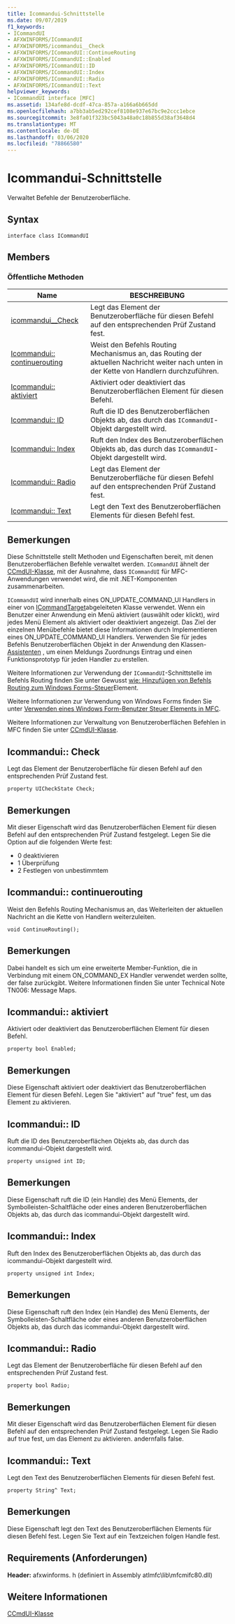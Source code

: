 ```yaml
---
title: Icommandui-Schnittstelle
ms.date: 09/07/2019
f1_keywords:
- ICommandUI
- AFXWINFORMS/ICommandUI
- AFXWINFORMS/icommandui__Check
- AFXWINFORMS/ICommandUI::ContinueRouting
- AFXWINFORMS/ICommandUI::Enabled
- AFXWINFORMS/ICommandUI::ID
- AFXWINFORMS/ICommandUI::Index
- AFXWINFORMS/ICommandUI::Radio
- AFXWINFORMS/ICommandUI::Text
helpviewer_keywords:
- ICommandUI interface [MFC]
ms.assetid: 134afe8d-dcdf-47ca-857a-a166a6b665dd
ms.openlocfilehash: a7bb3ab5ed292cef8108e937e67bc9e2ccc1ebce
ms.sourcegitcommit: 3e8fa01f323bc5043a48a0c18b855d38af3648d4
ms.translationtype: MT
ms.contentlocale: de-DE
ms.lasthandoff: 03/06/2020
ms.locfileid: "78866580"
---
```

# <a name="icommandui-interface"></a>Icommandui-Schnittstelle

Verwaltet Befehle der Benutzeroberfläche.

## <a name="syntax"></a>Syntax

```
interface class ICommandUI
```

## <a name="members"></a>Members

### <a name="public-methods"></a>Öffentliche Methoden

|Name|BESCHREIBUNG|
|----------|-----------------|
|[icommandui__Check](#check)|Legt das Element der Benutzeroberfläche für diesen Befehl auf den entsprechenden Prüf Zustand fest.|
|[Icommandui:: continuerouting](#continuerouting)|Weist den Befehls Routing Mechanismus an, das Routing der aktuellen Nachricht weiter nach unten in der Kette von Handlern durchzuführen.|
|[Icommandui:: aktiviert](#enabled)|Aktiviert oder deaktiviert das Benutzeroberflächen Element für diesen Befehl.|
|[Icommandui:: ID](#id)|Ruft die ID des Benutzeroberflächen Objekts ab, das durch das `ICommandUI`-Objekt dargestellt wird.|
|[Icommandui:: Index](#index)|Ruft den Index des Benutzeroberflächen Objekts ab, das durch das `ICommandUI`-Objekt dargestellt wird.|
|[Icommandui:: Radio](#radio)|Legt das Element der Benutzeroberfläche für diesen Befehl auf den entsprechenden Prüf Zustand fest.|
|[Icommandui:: Text](#text)|Legt den Text des Benutzeroberflächen Elements für diesen Befehl fest.|

## <a name="remarks"></a>Bemerkungen

Diese Schnittstelle stellt Methoden und Eigenschaften bereit, mit denen Benutzeroberflächen Befehle verwaltet werden. `ICommandUI` ähnelt der [CCmdUI-Klasse](../../mfc/reference/ccmdui-class.md), mit der Ausnahme, dass `ICommandUI` für MFC-Anwendungen verwendet wird, die mit .NET-Komponenten zusammenarbeiten.

`ICommandUI` wird innerhalb eines ON_UPDATE_COMMAND_UI Handlers in einer von [ICommandTarget](../../mfc/reference/icommandtarget-interface.md)abgeleiteten Klasse verwendet. Wenn ein Benutzer einer Anwendung ein Menü aktiviert (auswählt oder klickt), wird jedes Menü Element als aktiviert oder deaktiviert angezeigt. Das Ziel der einzelnen Menübefehle bietet diese Informationen durch Implementieren eines ON_UPDATE_COMMAND_UI Handlers. Verwenden Sie für jedes Befehls Benutzeroberflächen Objekt in der Anwendung den Klassen- [Assistenten](mfc-class-wizard.md) , um einen Meldungs Zuordnungs Eintrag und einen Funktionsprototyp für jeden Handler zu erstellen.

Weitere Informationen zur Verwendung der `ICommandUI`-Schnittstelle im Befehls Routing finden Sie unter Gewusst [wie: Hinzufügen von Befehls Routing zum Windows Forms-Steuer](../../dotnet/how-to-add-command-routing-to-the-windows-forms-control.md)Element.

Weitere Informationen zur Verwendung von Windows Forms finden Sie unter [Verwenden eines Windows Form-Benutzer Steuer Elements in MFC](../../dotnet/using-a-windows-form-user-control-in-mfc.md).

Weitere Informationen zur Verwaltung von Benutzeroberflächen Befehlen in MFC finden Sie unter [CCmdUI-Klasse](../../mfc/reference/ccmdui-class.md).

## <a name="check"></a>Icommandui:: Check

Legt das Element der Benutzeroberfläche für diesen Befehl auf den entsprechenden Prüf Zustand fest.
```
property UICheckState Check;
```

## <a name="remarks"></a>Bemerkungen

Mit dieser Eigenschaft wird das Benutzeroberflächen Element für diesen Befehl auf den entsprechenden Prüf Zustand festgelegt. Legen Sie die Option auf die folgenden Werte fest:
- 0 deaktivieren
- 1 Überprüfung
- 2 Festlegen von unbestimmtem

## <a name="continuerouting"></a>Icommandui:: continuerouting

Weist den Befehls Routing Mechanismus an, das Weiterleiten der aktuellen Nachricht an die Kette von Handlern weiterzuleiten.
```
void ContinueRouting();
```

## <a name="remarks"></a>Bemerkungen

Dabei handelt es sich um eine erweiterte Member-Funktion, die in Verbindung mit einem ON_COMMAND_EX Handler verwendet werden sollte, der false zurückgibt. Weitere Informationen finden Sie unter Technical Note TN006: Message Maps.

## <a name="enabled"></a>Icommandui:: aktiviert

Aktiviert oder deaktiviert das Benutzeroberflächen Element für diesen Befehl.
```
property bool Enabled;
```

## <a name="remarks"></a>Bemerkungen

Diese Eigenschaft aktiviert oder deaktiviert das Benutzeroberflächen Element für diesen Befehl. Legen Sie "aktiviert" auf "true" fest, um das Element zu aktivieren.

## <a name="id"></a>Icommandui:: ID

Ruft die ID des Benutzeroberflächen Objekts ab, das durch das icommandui-Objekt dargestellt wird.
```
property unsigned int ID;
```

## <a name="remarks"></a>Bemerkungen

Diese Eigenschaft ruft die ID (ein Handle) des Menü Elements, der Symbolleisten-Schaltfläche oder eines anderen Benutzeroberflächen Objekts ab, das durch das icommandui-Objekt dargestellt wird.

## <a name="index"></a>Icommandui:: Index

Ruft den Index des Benutzeroberflächen Objekts ab, das durch das icommandui-Objekt dargestellt wird.
```
property unsigned int Index;
```

## <a name="remarks"></a>Bemerkungen

Diese Eigenschaft ruft den Index (ein Handle) des Menü Elements, der Symbolleisten-Schaltfläche oder eines anderen Benutzeroberflächen Objekts ab, das durch das icommandui-Objekt dargestellt wird.

## <a name="radio"></a>Icommandui:: Radio

Legt das Element der Benutzeroberfläche für diesen Befehl auf den entsprechenden Prüf Zustand fest.
```
property bool Radio;
```

## <a name="remarks"></a>Bemerkungen

Mit dieser Eigenschaft wird das Benutzeroberflächen Element für diesen Befehl auf den entsprechenden Prüf Zustand festgelegt. Legen Sie Radio auf true fest, um das Element zu aktivieren. andernfalls false.

## <a name="text"></a>Icommandui:: Text

Legt den Text des Benutzeroberflächen Elements für diesen Befehl fest.
```
property String^ Text;
```

## <a name="remarks"></a>Bemerkungen

Diese Eigenschaft legt den Text des Benutzeroberflächen Elements für diesen Befehl fest. Legen Sie Text auf ein Textzeichen folgen Handle fest.

## <a name="requirements"></a>Requirements (Anforderungen)

**Header:** afxwinforms. h (definiert in Assembly atlmfc\lib\mfcmifc80.dll)

## <a name="see-also"></a>Weitere Informationen

[CCmdUI-Klasse](../../mfc/reference/ccmdui-class.md)
